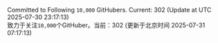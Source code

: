 Committed to Following `10,000` GitHubers. Current: <!-- FOLLOWING_COUNT -->302<!-- FOLLOWING_COUNT --> (Update at UTC <!-- LAST_UPDATED -->2025-07-30 23:17:13<!-- LAST_UPDATED -->)<br>
致力于关注`10,000`个GitHuber。当前：<!-- FOLLOWING_COUNT -->302<!-- FOLLOWING_COUNT --> (更新于北京时间 <!-- LAST_UPDATED_CST -->2025-07-31 07:17:13<!-- LAST_UPDATED_CST -->)
